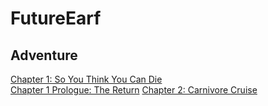 # FutureEarf

## Adventure
[Chapter 1: So You Think You Can Die](earf1a.md)  
[Chapter 1 Prologue: The Return](earf1b.md) 
[Chapter 2: Carnivore Cruise](earf2.md)
